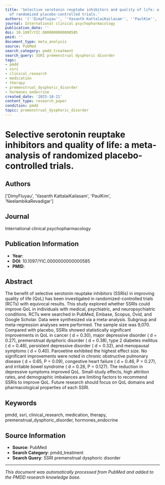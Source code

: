 ```yaml
---
title: 'Selective serotonin reuptake inhibitors and quality of life: a meta-analysis
  of randomized placebo-controlled trials.'
authors: '[''DimyFluyau'', ''Vasanth KattalaiKailasam'', ''PaulKim'', ''NeelambikaRevadigar'']'
journal: International clinical psychopharmacology
publication_date: ''
doi: 10.1097/YIC.0000000000000585
pmid: ''
document_type: meta_analysis
source: PubMed
search_category: pmdd_treatment
search_query: SSRI premenstrual dysphoric disorder
tags:
- pmdd
- ssri
- clinical_research
- medication
- therapy
- premenstrual_dysphoric_disorder
- hormones_endocrine
created_date: '2025-10-21'
content_type: research_paper
condition: pmdd
topic: premenstrual_dysphoric_disorder
---
```


# Selective serotonin reuptake inhibitors and quality of life: a meta-analysis of randomized placebo-controlled trials.

## Authors
['DimyFluyau', 'Vasanth KattalaiKailasam', 'PaulKim', 'NeelambikaRevadigar']

## Journal
International clinical psychopharmacology

## Publication Information
- **Year**: 
- **DOI**: 10.1097/YIC.0000000000000585
- **PMID**: 

## Abstract
The benefit of selective serotonin reuptake inhibitors (SSRIs) in improving quality of life (QoL) has been investigated in randomized-controlled trials (RCTs) with equivocal results. This study explored whether SSRIs could improve QoL in individuals with medical, psychiatric, and neuropsychiatric conditions. RCTs were searched in PubMed, Embase, Scopus, Ovid, and Google Scholar. Data were synthesized via a meta-analysis. Subgroup and meta-regression analyses were performed. The sample size was 9,070. Compared with placebo, SSRIs showed statistically significant improvements in QoL in cancer ( d = 0.30), major depressive disorder ( d = 0.27), premenstrual dysphoric disorder ( d = 0.38), type 2 diabetes mellitus ( d = 0.48), persistent depressive disorder ( d = 0.32), and menopausal symptoms ( d = 0.40). Paroxetine exhibited the highest effect size. No significant improvements were noted in chronic obstructive pulmonary disease ( d = 0.65, P = 0.09), congestive heart failure ( d = 0.46, P = 0.27), and irritable bowel syndrome ( d = 0.26, P = 0.127). The reduction in depressive symptoms improved QoL. Small-study effects, high attrition rates, and demographic imbalances are limiting factors to recommend SSRIs to improve QoL. Future research should focus on QoL domains and pharmacological properties of each SSRI.

## Keywords
pmdd, ssri, clinical_research, medication, therapy, premenstrual_dysphoric_disorder, hormones_endocrine

## Source Information
- **Source**: PubMed
- **Search Category**: pmdd_treatment
- **Search Query**: SSRI premenstrual dysphoric disorder

---
*This document was automatically processed from PubMed and added to the PMDD research knowledge base.*
